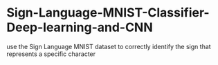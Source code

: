 # Sign-Language-MNIST-Classifier-Deep-learning-and-CNN
use the Sign Language MNIST dataset to correctly identify the sign that represents a specific character

